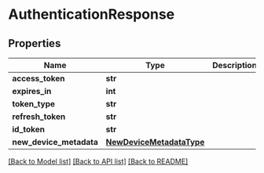 # AuthenticationResponse


## Properties
Name | Type | Description | Notes
------------ | ------------- | ------------- | -------------
**access_token** | **str** |  | [optional] 
**expires_in** | **int** |  | [optional] 
**token_type** | **str** |  | [optional] 
**refresh_token** | **str** |  | [optional] 
**id_token** | **str** |  | [optional] 
**new_device_metadata** | [**NewDeviceMetadataType**](NewDeviceMetadataType.md) |  | [optional] 

[[Back to Model list]](../README.md#documentation-for-models) [[Back to API list]](../README.md#documentation-for-api-endpoints) [[Back to README]](../README.md)



